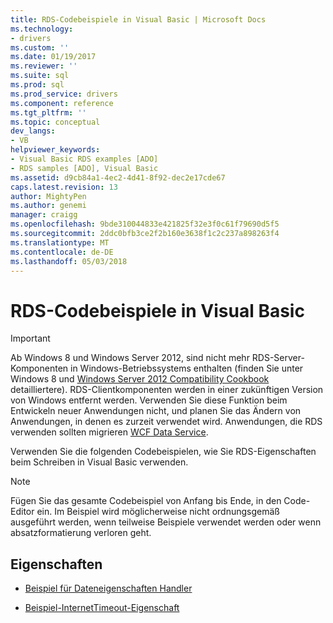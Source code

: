 ```yaml
---
title: RDS-Codebeispiele in Visual Basic | Microsoft Docs
ms.technology:
- drivers
ms.custom: ''
ms.date: 01/19/2017
ms.reviewer: ''
ms.suite: sql
ms.prod: sql
ms.prod_service: drivers
ms.component: reference
ms.tgt_pltfrm: ''
ms.topic: conceptual
dev_langs:
- VB
helpviewer_keywords:
- Visual Basic RDS examples [ADO]
- RDS samples [ADO], Visual Basic
ms.assetid: d9cb84a1-4ec2-4d41-8f92-dec2e17cde67
caps.latest.revision: 13
author: MightyPen
ms.author: genemi
manager: craigg
ms.openlocfilehash: 9bde310044833e421825f32e3f0c61f79690d5f5
ms.sourcegitcommit: 2ddc0bfb3ce2f2b160e3638f1c2c237a898263f4
ms.translationtype: MT
ms.contentlocale: de-DE
ms.lasthandoff: 05/03/2018
---
```

# <a name="rds-code-examples-in-visual-basic"></a>RDS-Codebeispiele in Visual Basic
> [!IMPORTANT]
>  Ab Windows 8 und Windows Server 2012, sind nicht mehr RDS-Server-Komponenten in Windows-Betriebssystems enthalten (finden Sie unter Windows 8 und [Windows Server 2012 Compatibility Cookbook](https://www.microsoft.com/en-us/download/details.aspx?id=27416) detailliertere). RDS-Clientkomponenten werden in einer zukünftigen Version von Windows entfernt werden. Verwenden Sie diese Funktion beim Entwickeln neuer Anwendungen nicht, und planen Sie das Ändern von Anwendungen, in denen es zurzeit verwendet wird. Anwendungen, die RDS verwenden sollten migrieren [WCF Data Service](http://go.microsoft.com/fwlink/?LinkId=199565).  
  
 Verwenden Sie die folgenden Codebeispielen, wie Sie RDS-Eigenschaften beim Schreiben in Visual Basic verwenden.  
  
> [!NOTE]
>  Fügen Sie das gesamte Codebeispiel von Anfang bis Ende, in den Code-Editor ein. Im Beispiel wird möglicherweise nicht ordnungsgemäß ausgeführt werden, wenn teilweise Beispiele verwendet werden oder wenn absatzformatierung verloren geht.  
  
## <a name="properties"></a>Eigenschaften  
  
-   [Beispiel für Dateneigenschaften Handler](../../../ado/reference/rds-api/handler-property-example-vb.md)  
  
-   [Beispiel-InternetTimeout-Eigenschaft](../../../ado/reference/rds-api/internettimeout-property-example-vb.md)



